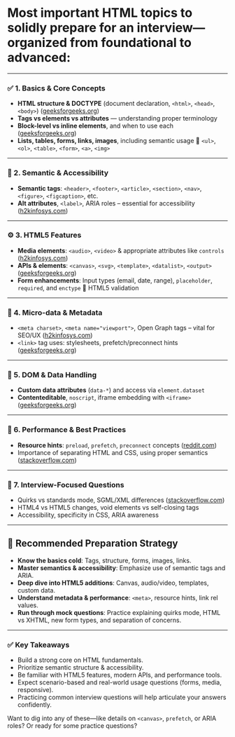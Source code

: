 # Most important HTML topics to solidly prepare for an interview—organized from foundational to advanced:

---

### ✅ 1. Basics & Core Concepts

* **HTML structure & DOCTYPE** (document declaration, `<html>`, `<head>`, `<body>`) ([geeksforgeeks.org][1])
* **Tags vs elements vs attributes** — understanding proper terminology&#x20;
* **Block-level vs inline elements**, and when to use each ([geeksforgeeks.org][1])
* **Lists, tables, forms, links, images**, including semantic usage  `<ul>`, `<ol>`, `<table>`, `<form>`, `<a>`, `<img>`&#x20;

---

### 🧠 2. Semantic & Accessibility

* **Semantic tags**: `<header>`, `<footer>`, `<article>`, `<section>`, `<nav>`, `<figure>`, `<figcaption>`, etc.&#x20;
* **Alt attributes**, `<label>`, ARIA roles – essential for accessibility ([h2kinfosys.com][2])

---

### ⚙️ 3. HTML5 Features

* **Media elements**: `<audio>`, `<video>` & appropriate attributes like `controls` ([h2kinfosys.com][2])
* **APIs & elements**: `<canvas>`, `<svg>`, `<template>`, `<datalist>`, `<output>` ([geeksforgeeks.org][1])
* **Form enhancements**: Input types (email, date, range), `placeholder`, `required`, and `enctype`  HTML5 validation&#x20;

---

### 🔧 4. Micro-data & Metadata

* `<meta charset>`, `<meta name="viewport">`, Open Graph tags – vital for SEO/UX ([h2kinfosys.com][2])
* `<link>` tag uses: stylesheets, prefetch/preconnect hints ([geeksforgeeks.org][1])

---

### 🧩 5. DOM & Data Handling

* **Custom data attributes** (`data-*`) and access via `element.dataset`&#x20;
* **Contenteditable**, `noscript`, iframe embedding with `<iframe>` ([geeksforgeeks.org][1])

---

### 🧪 6. Performance & Best Practices

* **Resource hints**: `preload`, `prefetch`, `preconnect` concepts ([reddit.com][3])
* Importance of separating HTML and CSS, using proper semantics ([stackoverflow.com][4])

---

### 🧐 7. Interview-Focused Questions

* Quirks vs standards mode, SGML/XML differences ([stackoverflow.com][4])
* HTML4 vs HTML5 changes, void elements vs self-closing tags&#x20;
* Accessibility, specificity in CSS, ARIA awareness&#x20;

---

## 🎯 Recommended Preparation Strategy

* **Know the basics cold**: Tags, structure, forms, images, links.
* **Master semantics & accessibility**: Emphasize use of semantic tags and ARIA.
* **Deep dive into HTML5 additions**: Canvas, audio/video, templates, custom data.
* **Understand metadata & performance**: `<meta>`, resource hints, link rel values.
* **Run through mock questions**: Practice explaining quirks mode, HTML vs XHTML, new form types, and separation of concerns.

---

### ✅ Key Takeaways

* Build a strong core on HTML fundamentals.
* Prioritize semantic structure & accessibility.
* Be familiar with HTML5 features, modern APIs, and performance tools.
* Expect scenario-based and real-world usage questions (forms, media, responsive).
* Practicing common interview questions will help articulate your answers confidently.

Want to dig into any of these—like details on `<canvas>`, `prefetch`, or ARIA roles? Or ready for some practice questions?

[1]: https://www.geeksforgeeks.org/html/html-interview-questions/?utm_source=chatgpt.com "HTML Interview Questions and Answers - GeeksforGeeks"
[2]: https://www.h2kinfosys.com/blog/top-html-css-javascript-interview-questions-answers/?utm_source=chatgpt.com "Top HTML CSS JAVASCRIPT Interview Questions & Answers"
[3]: https://www.reddit.com/r/webdev/comments/tnngm9/what_html_and_css_questions_can_i_expect_in_an/?utm_source=chatgpt.com "What html and css questions can I expect in an interview? - Reddit"
[4]: https://stackoverflow.com/questions/1960699/top-10-css-and-html-questions-to-ask-interviewee?utm_source=chatgpt.com "Top 10 CSS and HTML questions to ask interviewee? - Stack Overflow"
[5]: https://www.reddit.com/r/Frontend/comments/1db3oa7/html_and_css_interview_questions/?utm_source=chatgpt.com "Html and css interview questions. : r/Frontend - Reddit"
